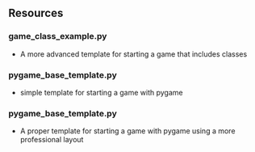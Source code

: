 ## Resources

### game_class_example.py
- A more advanced template for starting a game that includes classes

### pygame_base_template.py
- simple template for starting a game with pygame

### pygame_base_template.py
- A proper template for starting a game with pygame using a more professional layout